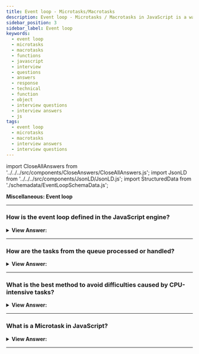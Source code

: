```yaml
---
title: Event loop - Microtasks/Macrotasks
description: Event loop - Microtasks / Macrotasks in JavaScript is a way to run code asynchronously. The event loop is a programming construct - Interview Questions & Answer
sidebar_position: 3
sidebar_label: Event loop
keywords:
  - event loop
  - microtasks
  - macrotasks
  - functions
  - javascript
  - interview
  - questions
  - answers
  - response
  - technical
  - function
  - object
  - interview questions
  - interview answers
  - js
tags:
  - event loop
  - microtasks
  - macrotasks
  - interview answers
  - interview questions
---
```


import CloseAllAnswers from '../../../src/components/CloseAnswers/CloseAllAnswers.js';
import JsonLD from '../../../src/components/JsonLD/JsonLD.js';
import StructuredData from './schemadata/EventLoopSchemaData.js';

<JsonLD data={StructuredData} />

<head>
  <title>Event loop - Microtasks/Macrotasks | HelloJavaScript.info</title>
</head>

**Miscellaneous: Event loop**

<CloseAllAnswers />

---

### How is the event loop defined in the JavaScript engine?

<details>
  <summary><strong>View Answer:</strong></summary>
  <div>
  <div><strong>Interview Response:</strong> In computer science, the event loop is a programming construct or design pattern that waits for and dispatches events or messages in a program. The event loop concept is quite simple. There is an endless loop where the JavaScript engine waits for tasks, executes them, and then sleeps, waiting for more tasks. The general algorithm of the engine includes simple steps. Where there are tasks execute theme, starting with the oldest task first. Then, sleep until a new task appears, then go to one. That is a formalization of what we see when browsing a page. The JavaScript engine does nothing most of the time, and it only runs if a script/handler/event activates.
    </div><br />
  <div><strong className="codeExample">Diagram:</strong><br /><br />

  <div></div>

<img src="/img/event-loop.gif" /><br /><br />

</div>
  </div>
</details>

---

### How are the tasks from the queue processed or handled?

<details>
  <summary><strong>View Answer:</strong></summary>
  <div>
  <div><strong>Interview Response:</strong> The event loop handles tasks in the queue in the order they are received. When the browser engine completely processes the script, it handles the mousemove event, followed by the setTimeout handler, and so on.
    </div><br />
  <div><strong className="codeExample">Diagram:</strong><br /><br />

  <div></div>

<img src='/img/callback-queue-event-loop.gif' />

</div>
  </div>
</details>

---

### What is the best method to avoid difficulties caused by CPU-intensive tasks?

<details>
  <summary><strong>View Answer:</strong></summary>
  <div>
  <div><strong>Interview Response:</strong> We can avoid problems by splitting the big task into pieces or chunks. The goal is to split your tasks into smaller chunks to reduce the load on the engine. We should note that the engine is limited to the number of tasks it can process within a given time.
    </div><br />
  <div><strong className="codeExample">Code Example:</strong><br /><br />

  <div></div>

```js
let i = 0;

let start = Date.now();

function count() {
  // do a piece of the heavy job (*)
  do {
    i++;
  } while (i % 1e6 != 0);

  if (i == 1e9) {
    alert('Done in ' + (Date.now() - start) + 'ms');
  } else {
    setTimeout(count); // schedule the new call (**)
  }
}

count();
```

  </div>
  </div>
</details>

---

### What is a Microtask in JavaScript?

<details>
  <summary><strong>View Answer:</strong></summary>
  <div>
  <div><strong>Interview Response:</strong> Microtasks come solely from our code. Promises usually create them: an execution of .then/catch/finally handler becomes a microtask. Microtasks are used “under the cover” of await, as it is another form of promise handling. There is also a special function `queueMicrotask(func)` that queues func for execution in the microtask queue.<br/> Immediately after every macro task, the engine executes all tasks from the microtask queue before running any other macro tasks or rendering or anything else. All microtasks complete before any other event handling, rendering, or macrotask.

</div><br />
  <div><strong className="codeExample">Code Example:</strong><br /><br />

  <div></div>

```js
// 3rd: alerts "timeout" - timeout shows last because it is a macrotask.
setTimeout(() => alert("timeout"));

// 2nd: alerts "promise" -
// promise shows second, because .then passes through the microtask queue
Promise.resolve()
  .then(() => alert("promise"));

// 1st: alerts "code" –
code shows first because it is a regular synchronous call.
alert("code");
```

  </div><br />
  <div><strong className="codeExample">Code Example:</strong> Simple Algorithm<br /><br />

  <div></div>

<ol>
  <li>Dequeue and run the oldest task from the macrotask queue (e.g., “script”).</li>
  <li>Execute all microtasks</li>
  <li>While the microtask queue is not empty</li>
  <li>Dequeue and run the oldest microtask.</li>
  <li>Render changes, if any.</li>
  <li>If the macrotask queue is empty, wait till a macrotask appears.</li>
  <li>Go to step 1.</li>
</ol><br />

  </div>
  </div>
</details>

---
